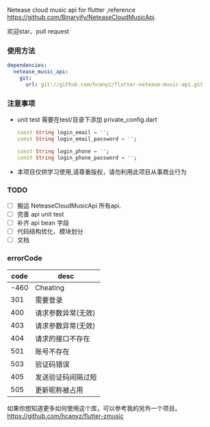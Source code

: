 Netease cloud music api for flutter ,reference https://github.com/Binaryify/NeteaseCloudMusicApi.   

欢迎star、pull request

### 使用方法
```yaml
dependencies:
  netease_music_api:
    git:
      url: git://github.com/hcanyz/flutter-netease-music-api.git
```

### 注意事项
- unit test 需要在test/目录下添加 private_config.dart
    ```dart
    const String login_email = '';
    const String login_email_password = '';
    
    const String login_phone = '';
    const String login_phone_password = '';
    ```
- 本项目仅供学习使用,请尊重版权，请勿利用此项目从事商业行为

### TODO
- [ ] 搬运 NeteaseCloudMusicApi 所有api.
- [ ] 完善 api unit test
- [ ] 补齐 api bean 字段
- [ ] 代码结构优化、模块划分
- [ ] 文档

### errorCode

| code | desc                   |
|------|--------------------    |
| -460 | Cheating               |
| 301  | 需要登录               |
| 400  | 请求参数异常(无效)     |
| 403  | 请求参数异常(无效)     |
| 404  | 请求的接口不存在       |
| 501  | 账号不存在             |
| 503  | 验证码错误             |
| 405  | 发送验证码间隔过短     |
| 505  | 更新昵称被占用         |


如果你想知道更多如何使用这个库，可以参考我的另外一个项目。https://github.com/hcanyz/flutter-zmusic